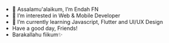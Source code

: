 - 👋 Assalamu'alaikum, I’m Endah FN
- 👀 I’m interested in Web & Mobile Developer
- 🌱 I’m currently learning Javascript, Flutter and UI/UX Design
- Have a good day, Friends!
- Barakallahu fiikum✨


<!---
Fiindah/Fiindah is a ✨ special ✨ repository because its `README.md` (this file) appears on your GitHub profile.
You can click the Preview link to take a look at your changes.
--->
